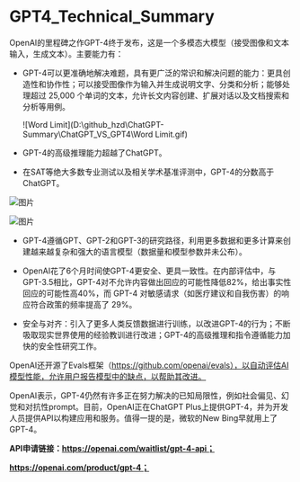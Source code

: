 # GPT4_Technical_Summary

OpenAI的里程碑之作GPT-4终于发布，这是一个多模态大模型（接受图像和文本输入，生成文本）。主要能力有：

- GPT-4可以更准确地解决难题，具有更广泛的常识和解决问题的能力：更具创造性和协作性；可以接受图像作为输入并生成说明文字、分类和分析；能够处理超过 25,000 个单词的文本，允许长文内容创建、扩展对话以及文档搜索和分析等用例。

  ![Word Limit](D:\github_hzd\ChatGPT-Summary\ChatGPT_VS_GPT4\Word Limit.gif)

- GPT-4的高级推理能力超越了ChatGPT。

- 在SAT等绝大多数专业测试以及相关学术基准评测中，GPT-4的分数高于ChatGPT。

![图片](https://mmbiz.qpic.cn/mmbiz_png/lBhAE42wKWoiaicMBJTmL9OHTudvz33fvSb6AsOicLUQoDyiaYPSQ3Q7ZvBf9fFgoYT399JAIsPfgjL9y880MBZichQ/640?wx_fmt=png&wxfrom=5&wx_lazy=1&wx_co=1)

![图片](https://mmbiz.qpic.cn/mmbiz_png/lBhAE42wKWoiaicMBJTmL9OHTudvz33fvS1O9Rib7cb2393vhibkicZqCtJKxZ7fRylCwuFWEYdzsReMenrmr4b2MuQ/640?wx_fmt=png&wxfrom=5&wx_lazy=1&wx_co=1)

- GPT-4遵循GPT、GPT-2和GPT-3的研究路径，利用更多数据和更多计算来创建越来越复杂和强大的语言模型（数据量和模型参数并未公布）。

- OpenAI花了6个月时间使GPT-4更安全、更具一致性。在内部评估中，与GPT-3.5相比，GPT-4对不允许内容做出回应的可能性降低82%，给出事实性回应的可能性高40%，而 GPT-4 对敏感请求（如医疗建议和自我伤害）的响应符合政策的频率提高了 29%。 
- 安全与对齐：引入了更多人类反馈数据进行训练，以改进GPT-4的行为；不断吸取现实世界使用的经验教训进行改进；GPT-4的高级推理和指令遵循能力加快的安全性研究工作。

OpenAI还开源了Evals框架（https://github.com/openai/evals），以自动评估AI模型性能，允许用户报告模型中的缺点，以帮助其改进。

OpenAI表示，GPT-4仍然有许多正在努力解决的已知局限性，例如社会偏见、幻觉和对抗性prompt。目前，OpenAI正在ChatGPT Plus上提供GPT-4，并为开发人员提供API以构建应用和服务。值得一提的是，微软的New Bing早就用上了GPT-4。

**API申请链接：https://openai.com/waitlist/gpt-4-api；**

**https://openai.com/product/gpt-4；**





































































